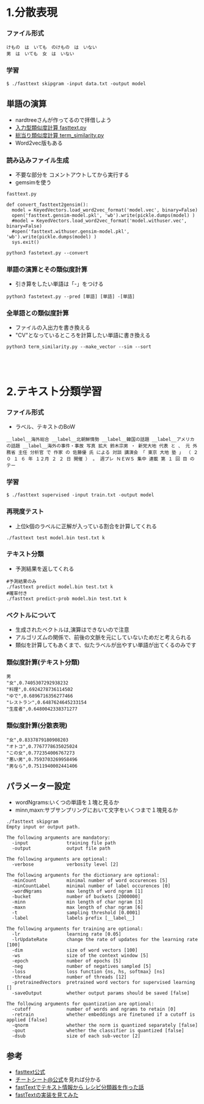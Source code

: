 # 1.分散表現
### ファイル形式
```
けもの　は　いても　のけもの　は　いない
男　は　いても　女　は　いない　
```


### 学習
```
$ ./fasttext skipgram -input data.txt -output model
```

## 単語の演算
- nardtreeさんが作ってるので拝借しよう
- [入力型類似度計算 fasttext.py](https://github.com/GINK03/fasttext-vs-word2vec-on-twitter-data/blob/master/fasttext.py)
- [総当り類似度計算  term_similarity.py](https://github.com/GINK03/funnel-generator-rev-2.0/blob/master/term_similarity.py)
- Word2vec版もある
### 読み込みファイル生成
- 不要な部分を コメントアウトしてから実行する
- gemsimを使う
```
fasttext.py

def convert_fasttext2gensim():
  model = KeyedVectors.load_word2vec_format('model.vec', binary=False)
  open('fasttext.gensim-model.pkl', 'wb').write(pickle.dumps(model) )
  #model = KeyedVectors.load_word2vec_format('model.withuser.vec', binary=False)
  #open('fasttext.withuser.gensim-model.pkl', 'wb').write(pickle.dumps(model) )
  sys.exit()
```
```
python3 fastetext.py --convert
```

### 単語の演算とその類似度計算
- 引き算をしたい単語は「-」をつける
```
python3 fastetext.py --pred [単語] [単語] -[単語]
```
### 全単語との類似度計算
- ファイルの入出力を書き換える
- "CV"となっているところを計算したい単語に書き換える
```
python3 term_similarity.py --make_vector --sim --sort
```

<br>
<br>

# 2.テキスト分類学習
### ファイル形式
- ラベル、テキストのBoW
```
__label__海外総合 __label__北朝鮮情勢 __label__韓国の話題 __label__アメリカの話題 __label__海外の事件・事故 写真 拡大 鈴木宗男 ・ 新党大地 代表 と 、 元 外務省 主任 分析官 で 作家 の 佐藤優 氏 による 対談 講演会 「 東京 大地 塾 」 （ ２ ０ １ ６ 年 １２月 ２ ２ 日 開催 ） 。 週プレ ＮＥＷＳ 集中 連載 第 １ 回 目 の テー
```
### 学習
```
$ ./fasttext supervised -input train.txt -output model
```

### 再現度テスト
- 上位k個のラベルに正解が入っている割合を計算してくれる
```
./fasttext test model.bin test.txt k
```
### テキスト分類
- 予測結果を返してくれる
```
#予測結果のみ
./fasttext predict model.bin test.txt k
#確率付き
./fasttext predict-prob model.bin test.txt k
```

### ベクトルについて
- 生成されたベクトルは,演算はできないので注意
- アルゴリズムの関係で、前後の文脈を元にしていないためだと考えられる
- 類似を計算してもあくまで、似たラベルが出やすい単語が出てくるのみです

### 類似度計算(テキスト分類)
```
男
"女",0.7405307292938232
"料理",0.6924278736114502
"ゆで",0.6896716356277466
"レストラン",0.6487624645233154
"生産者",0.6480042338371277
```

### 類似度計算(分散表現)
```
"女",0.8337879180908203
"オトコ",0.7767778635025024
"この女",0.772354006767273
"悪い男",0.7593703269958496
"男なら",0.7511940002441406
```

## パラメーター設定
- wordNgrams:いくつの単語を１塊と見るか
- minn,maxn:サブサンプリングにおいて文字をいくつまで１塊見るか
```
./fasttext skipgram
Empty input or output path.

The following arguments are mandatory:
  -input              training file path
  -output             output file path

The following arguments are optional:
  -verbose            verbosity level [2]

The following arguments for the dictionary are optional:
  -minCount           minimal number of word occurences [5]
  -minCountLabel      minimal number of label occurences [0]
  -wordNgrams         max length of word ngram [1]
  -bucket             number of buckets [2000000]
  -minn               min length of char ngram [3]
  -maxn               max length of char ngram [6]
  -t                  sampling threshold [0.0001]
  -label              labels prefix [__label__]

The following arguments for training are optional:
  -lr                 learning rate [0.05]
  -lrUpdateRate       change the rate of updates for the learning rate [100]
  -dim                size of word vectors [100]
  -ws                 size of the context window [5]
  -epoch              number of epochs [5]
  -neg                number of negatives sampled [5]
  -loss               loss function {ns, hs, softmax} [ns]
  -thread             number of threads [12]
  -pretrainedVectors  pretrained word vectors for supervised learning []
  -saveOutput         whether output params should be saved [false]

The following arguments for quantization are optional:
  -cutoff             number of words and ngrams to retain [0]
  -retrain            whether embeddings are finetuned if a cutoff is applied [false]
  -qnorm              whether the norm is quantized separately [false]
  -qout               whether the classifier is quantized [false]
  -dsub               size of each sub-vector [2]
```

## 参考
- [fasttext公式](https://fasttext.cc/docs/en/support.html)
- [チートシート@公式](https://fasttext.cc/docs/en/cheatsheet.html)を見れば分かる
- [fastTextでテキスト情報から レシピ分類器を作った話](https://speakerdeck.com/atlimited/fasttextdetekisutoqing-bao-kara-resipifen-lei-qi-wozuo-tutahua)
- [fastTextの実装を見てみた](https://www.slideshare.net/shirakiya/fasttext-71760059)
